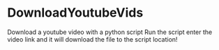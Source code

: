 # DownloadYoutubeVids
Download a youtube video with a python script
Run the script enter the video link and it will download the file to the script location!
